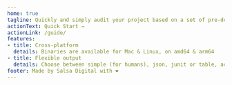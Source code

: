 ```yaml
---
home: true
tagline: Quickly and simply audit your project based on a set of pre-defined rules.
actionText: Quick Start →
actionLink: /guide/
features:
- title: Cross-platform
  details: Binaries are available for Mac & Linux, on amd64 & arm64
- title: Flexible output
  details: Choose between simple (for humans), json, junit or table, according to your needs
footer: Made by Salsa Digital with ❤️
---
```

